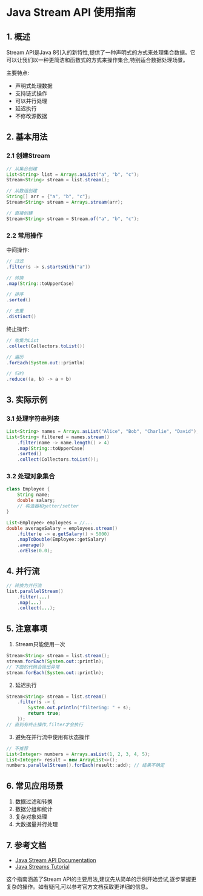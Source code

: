 
# Java Stream API 使用指南

## 1. 概述
Stream API是Java 8引入的新特性,提供了一种声明式的方式来处理集合数据。它可以让我们以一种更简洁和函数式的方式来操作集合,特别适合数据处理场景。

主要特点:
- 声明式处理数据
- 支持链式操作
- 可以并行处理
- 延迟执行
- 不修改源数据

## 2. 基本用法

### 2.1 创建Stream
```java
// 从集合创建
List<String> list = Arrays.asList("a", "b", "c");
Stream<String> stream = list.stream();

// 从数组创建
String[] arr = {"a", "b", "c"};
Stream<String> stream = Arrays.stream(arr);

// 直接创建
Stream<String> stream = Stream.of("a", "b", "c");
```

### 2.2 常用操作

中间操作:
```java
// 过滤
.filter(s -> s.startsWith("a"))

// 转换
.map(String::toUpperCase)

// 排序
.sorted()

// 去重
.distinct()
```

终止操作:
```java
// 收集为List
.collect(Collectors.toList())

// 遍历
.forEach(System.out::println)

// 归约
.reduce((a, b) -> a + b)
```

## 3. 实际示例

### 3.1 处理字符串列表
```java
List<String> names = Arrays.asList("Alice", "Bob", "Charlie", "David");
List<String> filtered = names.stream()
    .filter(name -> name.length() > 4)
    .map(String::toUpperCase)
    .sorted()
    .collect(Collectors.toList());
```

### 3.2 处理对象集合
```java
class Employee {
    String name;
    double salary;
    // 构造器和getter/setter
}

List<Employee> employees = //...
double averageSalary = employees.stream()
    .filter(e -> e.getSalary() > 5000)
    .mapToDouble(Employee::getSalary)
    .average()
    .orElse(0.0);
```

## 4. 并行流
```java
// 转换为并行流
list.parallelStream()
    .filter(...)
    .map(...)
    .collect(...);
```

## 5. 注意事项

1. Stream只能使用一次
```java
Stream<String> stream = list.stream();
stream.forEach(System.out::println);
// 下面的代码会抛出异常
stream.forEach(System.out::println); 
```

2. 延迟执行
```java
Stream<String> stream = list.stream()
    .filter(s -> {
        System.out.println("filtering: " + s);
        return true;
    });
// 直到有终止操作,filter才会执行
```

3. 避免在并行流中使用有状态操作
```java
// 不推荐
List<Integer> numbers = Arrays.asList(1, 2, 3, 4, 5);
List<Integer> result = new ArrayList<>();
numbers.parallelStream().forEach(result::add); // 结果不确定
```

## 6. 常见应用场景

1. 数据过滤和转换
2. 数据分组和统计
3. 复杂对象处理
4. 大数据量并行处理

## 7. 参考文档
- [Java Stream API Documentation](https://docs.oracle.com/javase/8/docs/api/java/util/stream/Stream.html)
- [Java Streams Tutorial](https://www.baeldung.com/java-8-streams)

这个指南涵盖了Stream API的主要用法,建议先从简单的示例开始尝试,逐步掌握更复杂的操作。如有疑问,可以参考官方文档获取更详细的信息。
